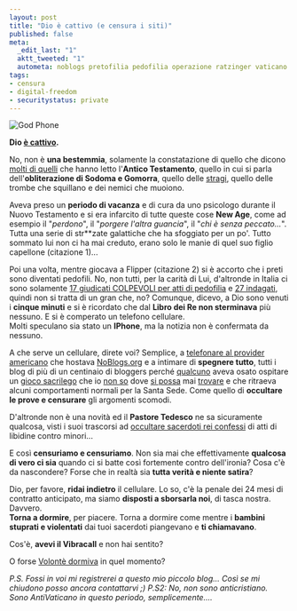```yaml
--- 
layout: post
title: "Dio è cattivo (e censura i siti)"
published: false
meta: 
  _edit_last: "1"
  aktt_tweeted: "1"
  autometa: noblogs pretofilia pedofilia operazione ratzinger vaticano cenura censorship molleindustria
tags: 
- censura
- digital-freedom
- securitystatus: private
---
```

![God Phone](http://www.lastknight.com/download/20070703_godphone.gif)
  
**Dio [è cattivo](http://www.doubter.net/id20.html).**  
  
No, non è **una bestemmia**, solamente la constatazione di quello che dicono [molti di quelli](http://www.doubter.net/id20.html) che hanno letto l'**Antico Testamento**, quello in cui si parla dell'**obliterazione di Sodoma e Gomorra**, quello delle [stragi](http://www.doubter.net/id20.html), quello delle trombe che squillano e dei nemici che muoiono.  
  
Aveva preso un **periodo di vacanza** e di cura da uno psicologo durante il Nuovo Testamento e si era infarcito di tutte queste cose **New Age**, come ad esempio il "*perdono*", il "*porgere l'altra guancia*", il "*chi è senza peccato...*". Tutta una serie di str**zate galattiche che ha sfoggiato per un po'. Tutto sommato lui non ci ha mai creduto, erano solo le manie di quel suo figlio capellone (citazione 1)...  
  
Poi una volta, mentre giocava a Flipper (citazione 2) si è accorto che i preti sono diventati pedofili. No, non tutti, per la carità di Lui, d'altronde in Italia ci sono solamente [17 giudicati COLPEVOLI per atti di pedofilia](http://www.lastknight.com/2007/05/20/ratzinger-e-la-pedofilia/#comment-61651) e [27 indagati](http://www.lastknight.com/2007/05/20/ratzinger-e-la-pedofilia/#comment-61651), quindi non si tratta di un gran che, no? Comunque, dicevo, a Dio sono venuti i **cinque minuti** e si è ricordato che dal **Libro dei Re non sterminava** più nessuno. E si è comperato un telefono cellulare.  
Molti speculano sia stato un **IPhone**, ma la notizia non è confermata da nessuno.  
  
A che serve un cellulare, direte voi? Semplice, a [telefonare al provider americano](http://cavallette.autistici.org/2007/07/611#more-611) che hostava [NoBlogs.org](http://www.noblogs.org) e a intimare di **spegnere tutto**, tutti i blog di più di un centinaio di bloggers perché [qualcuno](http://cavallette.autistici.org/2007/07/611#more-611) aveva osato ospitare un [gioco sacrilego](http://www.newgrounds.com/portal/view/385299) che io [non so](http://www.mininova.org/tor/776658) dove [si possa](http://www.slotorrent.net/tor_af07b3a06c3e07045f589fef41c7ac63abbf6b36.html) mai [trovare](ed2k://|file|pretofilia.zip|1462149|494AA26B41D9C3DE3B34748CA57D600D|/) e che ritraeva alcuni comportamenti normali per la Santa Sede. Come quello di **occultare le prove e censurare** gli argomenti scomodi.  
  
D'altronde non è una novità ed il **Pastore Tedesco** ne sa sicuramente qualcosa, visti i suoi trascorsi ad [occultare sacerdoti rei confessi](http://www.lastknight.com/2007/05/20/ratzinger-e-la-pedofilia) di atti di libidine contro minori...  
  
E così **censuriamo e censuriamo**. Non sia mai che effettivamente **qualcosa di vero ci sia** quando ci si batte così fortemente contro dell'ironia? Cosa c'è da nascondere? Forse che in realtà sia **tutta verità e niente satira**?  
  
Dio, per favore, **ridai indietro** il cellulare. Lo so, c'è la penale dei 24 mesi di contratto anticipato, ma siamo **disposti a sborsarla noi**, di tasca nostra. Davvero.  
**Torna a dormire**, per piacere. Torna a dormire come mentre i **bambini stuprati e violentati** dai tuoi sacerdoti piangevano e **ti chiamavano**.  
  
Cos'è, **avevi il Vibracall** e non hai sentito?
  
O forse [Volontè dormiva](http://www.molleindustria.it/pivot/entry.php?id=144) in quel momento?
  
  
*P.S. Fossi in voi mi registrerei a questo mio piccolo blog... Così se mi chiudono posso ancora contattarvi ;)*
*P.S2: No, non sono anticristiano. Sono AntiVaticano in questo periodo, semplicemente....* 
